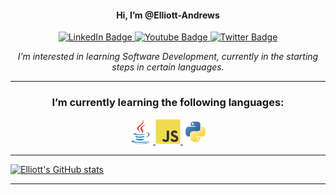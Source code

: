   <!-- Hi there! If you're looking at this, you're probably being nosey and looking at overall what I've done. Well, thanks for looking I guess!  -->

<!-- Introduction to me  -->
 <h4> <p align="center">  Hi, I’m @Elliott-Andrews </p> </h4>
 
  <!-- Badges, for LinkedIn, Youtube and Twitter  -->
<div align ="center" id="badges">
  <a href="https://www.linkedin.com" target="_blank">
   <img src="https://img.shields.io/badge/LinkedIn-blue?style=for-the-badge&logo=linkedin&logoColor=white" alt="LinkedIn Badge"/>
  </a>
 <a href="https://www.Youtube.com" target="_blank">
  <img src="https://img.shields.io/badge/YouTube-red?style=for-the-badge&logo=youtube&logoColor=white" alt="Youtube Badge"/>
 </a>
 <a href="https://www.Twitter.com" target="_blank">
  <img src="https://img.shields.io/badge/Twitter-blue?style=for-the-badge&logo=twitter&logoColor=white" alt="Twitter Badge"/>
  </a>
</div>

 <!-- Small italic text showing my interest  -->
 <i> <p align="center"> I’m interested in learning Software Development, currently in the starting steps in certain languages. </p> </i>
 
 <hr> </hr>
 
  <!-- Languages start  -->
<h3>  <p align="center"> I’m currently learning the following languages: </p> </h3>


 <p align="center">
 <a href="https://www.java.com/" target="_blank"> 
  <img src="https://raw.githubusercontent.com/devicons/devicon/1119b9f84c0290e0f0b38982099a2bd027a48bf1/icons/java/java-original.svg" alt="c" width="40" height="40"/> 
 </a>
  <a href="https://www.javascript.com/" target="_blank"> 
  <img src="https://raw.githubusercontent.com/devicons/devicon/1119b9f84c0290e0f0b38982099a2bd027a48bf1/icons/javascript/javascript-original.svg" alt="c" width="40" height="40"/> 
 </a>
 <a href="https://www.python.org" target="_blank"> 
  <img src="https://raw.githubusercontent.com/devicons/devicon/1119b9f84c0290e0f0b38982099a2bd027a48bf1/icons/python/python-original.svg" alt="python" width="40" height="40"/> 
 </a> </p>
 
  <!-- Finish languages  -->
  
<hr> </hr>

[![Elliott's GitHub stats](https://github-readme-stats.vercel.app/api?username=Elliott-Andrews&show_icons=true&theme=radical&include_all_commits=false)](https://github.com/Elliott-Andrews/github-readme-stats)


<hr> </hr> 
